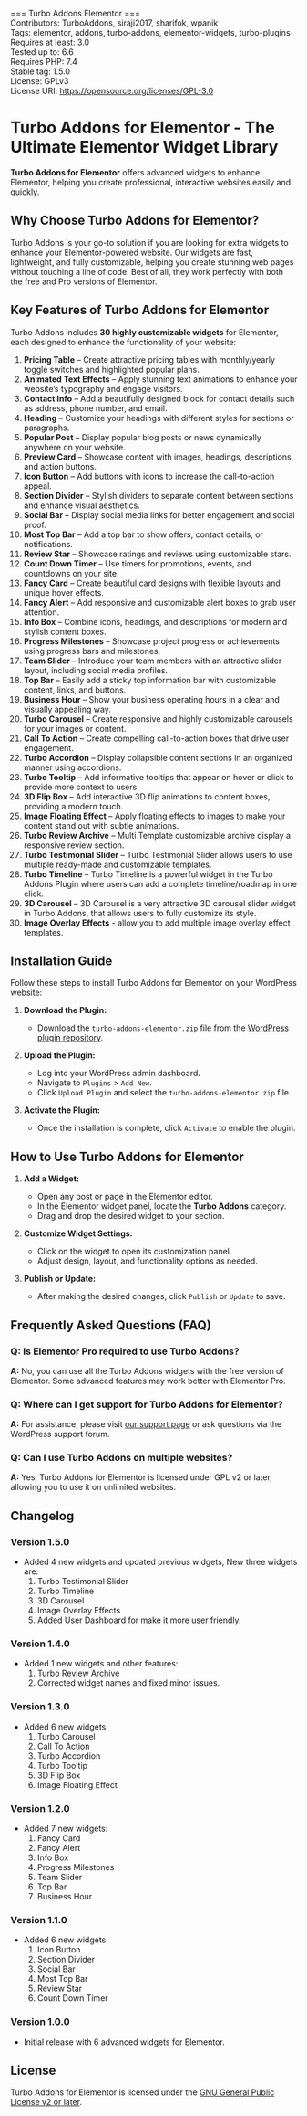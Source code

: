 === Turbo Addons Elementor ===  
Contributors: TurboAddons, siraji2017, sharifok, wpanik  
Tags: elementor, addons, turbo-addons, elementor-widgets, turbo-plugins  
Requires at least: 3.0  
Tested up to: 6.6  
Requires PHP: 7.4  
Stable tag: 1.5.0  
License: GPLv3  
License URI: https://opensource.org/licenses/GPL-3.0  

# Turbo Addons for Elementor - The Ultimate Elementor Widget Library

**Turbo Addons for Elementor** offers advanced widgets to enhance Elementor, helping you create professional, interactive websites easily and quickly.

## Why Choose Turbo Addons for Elementor?

Turbo Addons is your go-to solution if you are looking for extra widgets to enhance your Elementor-powered website. Our widgets are fast, lightweight, and fully customizable, helping you create stunning web pages without touching a line of code. Best of all, they work perfectly with both the free and Pro versions of Elementor.

## Key Features of Turbo Addons for Elementor

Turbo Addons includes **30 highly customizable widgets** for Elementor, each designed to enhance the functionality of your website:

1. **Pricing Table** – Create attractive pricing tables with monthly/yearly toggle switches and highlighted popular plans.
2. **Animated Text Effects** – Apply stunning text animations to enhance your website’s typography and engage visitors.
3. **Contact Info** – Add a beautifully designed block for contact details such as address, phone number, and email.
4. **Heading** – Customize your headings with different styles for sections or paragraphs.
5. **Popular Post** – Display popular blog posts or news dynamically anywhere on your website.
6. **Preview Card** – Showcase content with images, headings, descriptions, and action buttons.
7. **Icon Button** – Add buttons with icons to increase the call-to-action appeal.
8. **Section Divider** – Stylish dividers to separate content between sections and enhance visual aesthetics.
9. **Social Bar** – Display social media links for better engagement and social proof.
10. **Most Top Bar** – Add a top bar to show offers, contact details, or notifications.
11. **Review Star** – Showcase ratings and reviews using customizable stars.
12. **Count Down Timer** – Use timers for promotions, events, and countdowns on your site.
13. **Fancy Card** – Create beautiful card designs with flexible layouts and unique hover effects.
14. **Fancy Alert** – Add responsive and customizable alert boxes to grab user attention.
15. **Info Box** – Combine icons, headings, and descriptions for modern and stylish content boxes.
16. **Progress Milestones** – Showcase project progress or achievements using progress bars and milestones.
17. **Team Slider** – Introduce your team members with an attractive slider layout, including social media profiles.
18. **Top Bar** – Easily add a sticky top information bar with customizable content, links, and buttons.
19. **Business Hour** – Show your business operating hours in a clear and visually appealing way.
20. **Turbo Carousel** – Create responsive and highly customizable carousels for your images or content.
21. **Call To Action** – Create compelling call-to-action boxes that drive user engagement.
22. **Turbo Accordion** – Display collapsible content sections in an organized manner using accordions.
23. **Turbo Tooltip** – Add informative tooltips that appear on hover or click to provide more context to users.
24. **3D Flip Box** – Add interactive 3D flip animations to content boxes, providing a modern touch.
25. **Image Floating Effect** – Apply floating effects to images to make your content stand out with subtle animations.
26. **Turbo Review Archive** – Multi Template customizable archive display a responsive review section.
27. **Turbo Testimonial Slider** – Turbo Testimonial Slider allows users to use multiple ready-made and customizable templates.
28. **Turbo Timeline** – Turbo Timeline is a powerful widget in the Turbo Addons Plugin where users can add a complete timeline/roadmap in one click.
29. **3D Carousel** – 3D Carousel is a very attractive 3D carousel slider widget in Turbo Addons, that allows users to fully customize its style.
30. **Image Overlay Effects** - allow you to add multiple image overlay effect templates.


## Installation Guide

Follow these steps to install Turbo Addons for Elementor on your WordPress website:

1. **Download the Plugin:**
   - Download the `turbo-addons-elementor.zip` file from the [WordPress plugin repository](https://wordpress.org/plugins/turbo-addons-elementor/).

2. **Upload the Plugin:**
   - Log into your WordPress admin dashboard.
   - Navigate to `Plugins` > `Add New`.
   - Click `Upload Plugin` and select the `turbo-addons-elementor.zip` file.

3. **Activate the Plugin:**
   - Once the installation is complete, click `Activate` to enable the plugin.

## How to Use Turbo Addons for Elementor

1. **Add a Widget:**
   - Open any post or page in the Elementor editor.
   - In the Elementor widget panel, locate the **Turbo Addons** category.
   - Drag and drop the desired widget to your section.

2. **Customize Widget Settings:**
   - Click on the widget to open its customization panel.
   - Adjust design, layout, and functionality options as needed.

3. **Publish or Update:**
   - After making the desired changes, click `Publish` or `Update` to save.

## Frequently Asked Questions (FAQ)

### Q: Is Elementor Pro required to use Turbo Addons?
**A:** No, you can use all the Turbo Addons widgets with the free version of Elementor. Some advanced features may work better with Elementor Pro.

### Q: Where can I get support for Turbo Addons for Elementor?
**A:** For assistance, please visit [our support page](https://turbo-addons.com/contact/) or ask questions via the WordPress support forum.

### Q: Can I use Turbo Addons on multiple websites?
**A:** Yes, Turbo Addons for Elementor is licensed under GPL v2 or later, allowing you to use it on unlimited websites.

## Changelog

### Version 1.5.0  
* Added 4 new widgets and updated previous widgets, New three widgets are:
   1. Turbo Testimonial Slider
   2. Turbo Timeline
   3. 3D Carousel
   4. Image Overlay Effects
   5. Added User Dashboard for make it more user friendly.

### Version 1.4.0  
* Added 1 new widgets and other features:
   1. Turbo Review Archive
   2. Corrected widget names and fixed minor issues.

### Version 1.3.0  
* Added 6 new widgets:
   1. Turbo Carousel
   2. Call To Action
   3. Turbo Accordion
   4. Turbo Tooltip
   5. 3D Flip Box
   6. Image Floating Effect

### Version 1.2.0  
* Added 7 new widgets:
  1. Fancy Card
  2. Fancy Alert
  3. Info Box
  4. Progress Milestones
  5. Team Slider
  6. Top Bar
  7. Business Hour

### Version 1.1.0  
* Added 6 new widgets:
  1. Icon Button
  2. Section Divider
  3. Social Bar
  4. Most Top Bar
  5. Review Star
  6. Count Down Timer

### Version 1.0.0  
* Initial release with 6 advanced widgets for Elementor.

## License

Turbo Addons for Elementor is licensed under the [GNU General Public License v2 or later](https://www.gnu.org/licenses/gpl-2.0.html).

